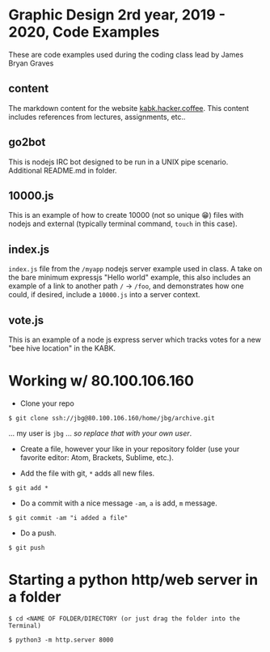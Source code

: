 # Graphic Design 2rd year, 2019 - 2020, Code Examples

These are code examples used during the coding class lead by James Bryan Graves

## content

The markdown content for the website [kabk.hacker.coffee](kabk.hacker.coffee).  This content includes references from lectures, assignments, etc..

## go2bot

This is nodejs IRC bot designed to be run in a UNIX pipe scenario.  Additional README.md in folder.

## 10000.js

This is an example of how to create 10000 (not so unique 😁) files with nodejs and external (typically terminal command, `touch` in this case).

## index.js

`index.js` file from the `/myapp` nodejs server example used in class.  A take on the bare minimum expressjs "Hello world" example, this also includes an example of a link to another path `/` -> `/foo`, and demonstrates how one could, if desired, include a `10000.js` into a server context.

## vote.js

This is an example of a node js express server which tracks votes for a new "bee hive location" in the KABK.

# Working w/ 80.100.106.160

* Clone your repo

`$ git clone ssh://jbg@80.100.106.160/home/jbg/archive.git`

... my user is `jbg` ... *so replace that with your own user*.

* Create a file, however your like in your repository folder (use your favorite editor: Atom, Brackets, Sublime, etc.).

* Add the file with git, `*` adds all new files.

`$ git add *`

* Do a commit with a nice message `-am`, `a` is add, `m` message.

`$ git commit -am "i added a file"`

* Do a push.

`$ git push`

# Starting a python http/web server in a folder

`$ cd <NAME OF FOLDER/DIRECTORY (or just drag the folder into the Terminal)`

`$ python3 -m http.server 8000`



